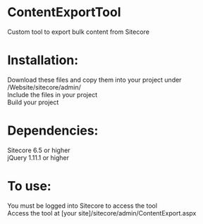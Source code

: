 # ContentExportTool
Custom tool to export bulk content from Sitecore

# Installation:
Download these files and copy them into your project under /Website/sitecore/admin/<br />
Include the files in your project<br />
Build your project

# Dependencies:
Sitecore 6.5 or higher<br />
jQuery 1.11.1 or higher

# To use:
You must be logged into Sitecore to access the tool<br />
Access the tool at [your site]/sitecore/admin/ContentExport.aspx


